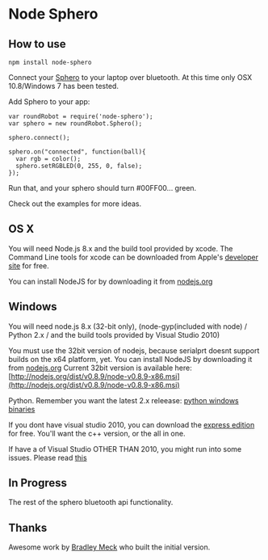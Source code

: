 # Node Sphero

## How to use

    npm install node-sphero

Connect your [Sphero](http://gosphero.com) to your laptop over bluetooth. At this time only OSX 10.8/Windows 7 has been tested.

Add Sphero to your app:

    var roundRobot = require('node-sphero');
    var sphero = new roundRobot.Sphero();

    sphero.connect();

    sphero.on("connected", function(ball){
      var rgb = color();
      sphero.setRGBLED(0, 255, 0, false);
    });

Run that, and your sphero should turn #00FF00... green.

Check out the examples for more ideas.

## OS X

You will need Node.js 8.x and the build tool provided by xcode. The Command Line tools for xcode can be downloaded from Apple's [developer site](https://developer.apple.com/downloads/index.action) for free. 

You can install NodeJS for by downloading it from [nodejs.org](http://nodejs.org)


## Windows

You will need node.js 8.x (32-bit only), (node-gyp(included with node) / Python 2.x / and the build tools provided by Visual Studio 2010)

You must use the 32bit version of nodejs, because serialprt doesnt support builds on the x64 platform, yet.
You can install NodeJS by downloading it from [nodejs.org](http://nodejs.org/download/) Current 32bit version is available here: [http://nodejs.org/dist/v0.8.9/node-v0.8.9-x86.msi](http://nodejs.org/dist/v0.8.9/node-v0.8.9-x86.msi)

Python. Remember you want the latest 2.x releease: [python windows binaries](http://www.python.org/download/releases/)

If you dont have visual studio 2010, you can download the [express edition](http://www.microsoft.com/visualstudio/eng/downloads#d-2010-express) for free. You'll want the c++ version, or the all in one.

If have a of Visual Studio OTHER THAN 2010, you might run into some issues. Please read [this](https://github.com/TooTallNate/node-gyp/issues/44)

## In Progress

The rest of the sphero bluetooth api functionality.

## Thanks 

Awesome work by [Bradley Meck](https://github.com/bmeck) who built the initial version.
